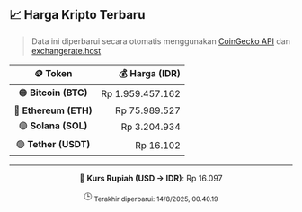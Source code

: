 

<!-- HARGA_KRIPTO -->
## 📈 Harga Kripto Terbaru

> Data ini diperbarui secara otomatis menggunakan [CoinGecko API](https://www.coingecko.com/) dan [exchangerate.host](https://exchangerate.host/)

<div align="center">

| 🪙 Token | 💰 Harga (IDR) |
|:------:|---------------:|
| 🟠 **Bitcoin (BTC)**   | Rp 1.959.457.162 |
| 🔵 **Ethereum (ETH)**  | Rp 75.989.527 |
| 🟣 **Solana (SOL)**    | Rp 3.204.934 |
| 🟢 **Tether (USDT)**   | Rp 16.102 |

---

💱 **Kurs Rupiah (USD → IDR)**: Rp 16.097

🕒 <sub>Terakhir diperbarui: 14/8/2025, 00.40.19</sub>

</div>
<!-- /HARGA_KRIPTO -->